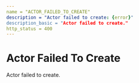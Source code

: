```yaml
---
name = "ACTOR_FAILED_TO_CREATE"
description = "Actor failed to create: {error}"
description_basic = "Actor failed to create."
http_status = 400
---
```


# Actor Failed To Create

Actor failed to create.
